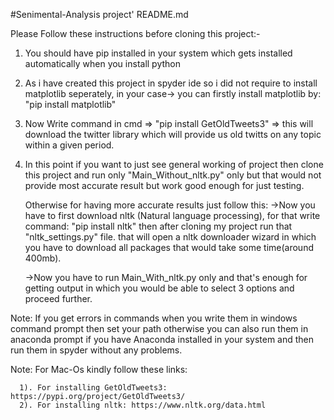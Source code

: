 #Senimental-Analysis project' README.md

Please Follow these instructions before cloning this project:-

  1. You should have pip installed in your system which gets installed automatically when you install python
  
  2. As i have created this project in spyder ide so i did not require to install matplotlib seperately, in your case-> you can firstly install matplotlib by: "pip install matplotlib"
  
  3. Now Write command in cmd => "pip install GetOldTweets3" => this will download the twitter library which will provide us old twitts on any topic within a given period.
  
  4. In this point if you want to just see general working of project then clone this project and run only "Main_Without_nltk.py" only but that would not provide most accurate 
     result but work good enough for just testing.
     
     Otherwise for having more accurate results just follow this:
     ->Now you have to first download nltk (Natural language processing), for that write command: "pip install nltk" then after cloning my project run that "nltk_settings.py" file.
       that will open a nltk downloader wizard in which you have to download all packages that would take some time(around 400mb).
     
     ->Now you have to run Main_With_nltk.py only and that's enough for getting output in which you would be able to select 3 options and proceed further.

Note: If you get errors in commands when you write them in windows command prompt then set your path otherwise you can also run them in anaconda prompt if you have 
      Anaconda installed in your system and then run them in spyder without any problems.
      
Note: For Mac-Os kindly follow these links:

      1). For installing GetOldTweets3: https://pypi.org/project/GetOldTweets3/
      2). For installing nltk: https://www.nltk.org/data.html
